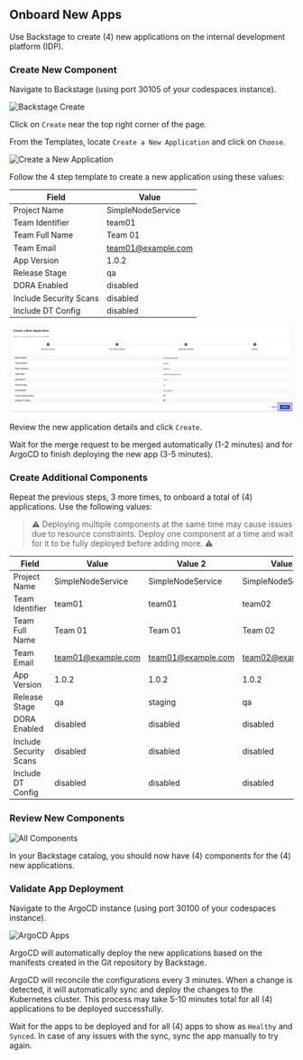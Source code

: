 ## Onboard New Apps

Use Backstage to create (4) new applications on the internal development platform (IDP).

### Create New Component

Navigate to Backstage (using port 30105 of your codespaces instance).  

![Backstage Create](../../../assets/images/02_01_backstage_create.png)

Click on `Create` near the top right corner of the page.

From the Templates, locate `Create a New Application` and click on `Choose`.

![Create a New Application](../../../assets/images/02_01_create_new_application.png)

Follow the 4 step template to create a new application using these values:

| Field                   | Value                       |
|-------------------------|-----------------------------|
| Project Name            | SimpleNodeService           |
| Team Identifier         | team01                      |
| Team Full Name          | Team 01                     |
| Team Email              | team01@example.com          |
| App Version             | 1.0.2                       |
| Release Stage           | qa                          |
| DORA Enabled            | disabled                    |
| Include Security Scans  | disabled                    |
| Include DT Config       | disabled                    |

![Review and Create](../../../assets/images/02_01_review_and_create.png)

Review the new application details and click `Create`.

Wait for the merge request to be merged automatically (1-2 minutes) and for ArgoCD to finish deploying the new app (3-5 minutes).

### Create Additional Components

Repeat the previous steps, 3 more times, to onboard a total of (4) applications.  Use the following values:

> ⚠️ Deploying multiple components at the same time may cause issues due to resource constraints.  Deploy one component at a time and wait for it to be fully deployed before adding more. ⚠️

| Field                   | Value                       | Value 2                    | Value 3                    | Value 4                    |
|-------------------------|-----------------------------|----------------------------|----------------------------|----------------------------|
| Project Name            | SimpleNodeService           | SimpleNodeService          | SimpleNodeService          | SimpleNodeService          |
| Team Identifier         | team01                      | team01                     | team02                     | team02                     |
| Team Full Name          | Team 01                     | Team 01                    | Team 02                    | Team 02                    |
| Team Email              | team01@example.com          | team01@example.com         | team02@example.com         | team02@example.com         |
| App Version             | 1.0.2                       | 1.0.2                      | 1.0.2                      | 1.0.2                      |
| Release Stage           | qa                          | staging                    | qa                         | staging                    |
| DORA Enabled            | disabled                    | disabled                   | disabled                   | disabled                   |
| Include Security Scans  | disabled                    | disabled                   | disabled                   | disabled                   |
| Include DT Config       | disabled                    | disabled                   | disabled                   | disabled                   |

### Review New Components

![All Components](../../../assets/images/02_01_all_components.png)

In your Backstage catalog, you should now have (4) components for the (4) new applications.

### Validate App Deployment

Navigate to the ArgoCD instance (using port 30100 of your codespaces instance).

![ArgoCD Apps](../../../assets/images/02_01_argocd_apps_deployed.png)

ArgoCD will automatically deploy the new applications based on the manifests created in the Git repository by Backstage.

ArgoCD will reconcile the configurations every 3 minutes.  When a change is detected, it will automatically sync and deploy the changes to the Kubernetes cluster.  This process may take 5-10 minutes total for all (4) applications to be deployed successfully.

Wait for the apps to be deployed and for all (4) apps to show as `Healthy` and `Synced`.  In case of any issues with the sync, sync the app manually to try again.

